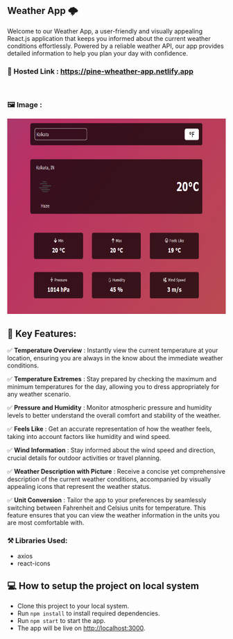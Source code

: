 ## Weather App 🌩
Welcome to our Weather App, a user-friendly and visually appealing React.js application that keeps you informed about the current weather conditions effortlessly. Powered by a reliable weather API, our app provides detailed information to help you plan your day with confidence.

### 🔗 Hosted Link : https://pine-wheather-app.netlify.app
<br/>

### 🖼 Image :
<img src="./images/Wheather App.png"  width="680" height="450" >

##  🔑 Key Features:

✅ <b>Temperature Overview</b> : Instantly view the current temperature at your location, ensuring you are always in the know about the immediate weather conditions.

✅ <b>Temperature Extremes</b> : Stay prepared by checking the maximum and minimum temperatures for the day, allowing you to dress appropriately for any weather scenario.

✅ <b>Pressure and Humidity</b> : Monitor atmospheric pressure and humidity levels to better understand the overall comfort and stability of the weather.

✅ <b>Feels Like</b> : Get an accurate representation of how the weather feels, taking into account factors like humidity and wind speed.

✅ <b>Wind Information</b> : Stay informed about the wind speed and direction, crucial details for outdoor activities or travel planning.

✅ <b>Weather Description with Picture</b> : Receive a concise yet comprehensive description of the current weather conditions, accompanied by visually appealing icons that represent the weather status.

✅ <b>Unit Conversion</b> : Tailor the app to your preferences by seamlessly switching between Fahrenheit and Celsius units for temperature. This feature ensures that you can view the weather information in the units you are most comfortable with.

### ⚒ Libraries Used:
- axios
- react-icons

## 💻 How to setup the project on local system
- Clone this project to your local system.
- Run `npm install` to install required dependencies.
- Run `npm start` to start the app.
- The app will be live on [http://localhost:3000](http://localhost:3000).

